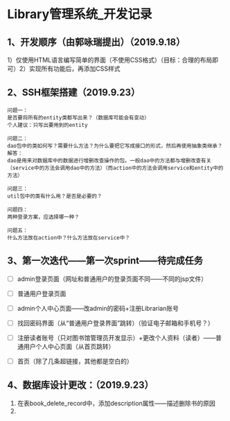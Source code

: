 # Library管理系统_开发记录	



## 1、开发顺序（由郭咏瑞提出）（2019.9.18）

​	1）仅使用HTML语言编写简单的界面（不使用CSS格式）（目标：合理的布局即可）
​	2）实现所有功能后，再添加CSS样式

## 2、SSH框架搭建（2019.9.23）

	问题一：
	是否要将所有的entity类都写出来？（数据库可能会有变动）
	个人建议：只写出要用到的entity
	
	问题二：
	dao包中的类如何写？需要什么方法？为什么要把它写成接口的形式，然后再使用抽象类继承？
	解答：
	dao是用来对数据库中的数据进行增删改查操作的包。一般dao中的方法都与增删改查有关（service中的方法会调用dao中的方法）（而action中的方法会调用service和entity中的方法）
	
	问题三：
	util包中的类有什么用？是否是必要的？
	
	问题四：
	两种登录方案，应选择哪一种？
	
	问题五：
	什么方法放在action中？什么方法放在service中？





## 3、第一次迭代——第一次sprint——待完成任务

- [ ] admin登录页面（网址和普通用户的登录页面不同——不同的jsp文件）
- [ ] 普通用户登录页面
- [ ] admin个人中心页面——改admin的密码+注册Librarian账号
- [ ] 找回密码界面（从“普通用户登录界面”跳转）（验证电子邮箱和手机号？）
- [ ]  注册读者账号（只对图书馆管理员开发显示）+更改个人资料（读者）——普通用户个人中心页面（从首页跳转）
- [ ] 首页（除了几条超链接，其他都是空白的）



## 4、数据库设计更改：（2019.9.23）

1. 在表book_delete_record中，添加description属性——描述删除书的原因
2. 







